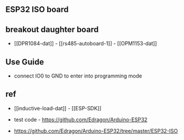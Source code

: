 


## ESP32 ISO board 


## breakout daughter board 

- [[DPR1084-dat]] - [[rs485-autoboard-1]] - [[OPM1153-dat]]

## Use Guide 
- connect IO0 to GND to enter into programming mode 


## ref 
- [[inductive-load-dat]] - [[ESP-SDK]]

- test code - https://github.com/Edragon/Arduino-ESP32
- https://github.com/Edragon/Arduino-ESP32/tree/master/ESP32-ISO